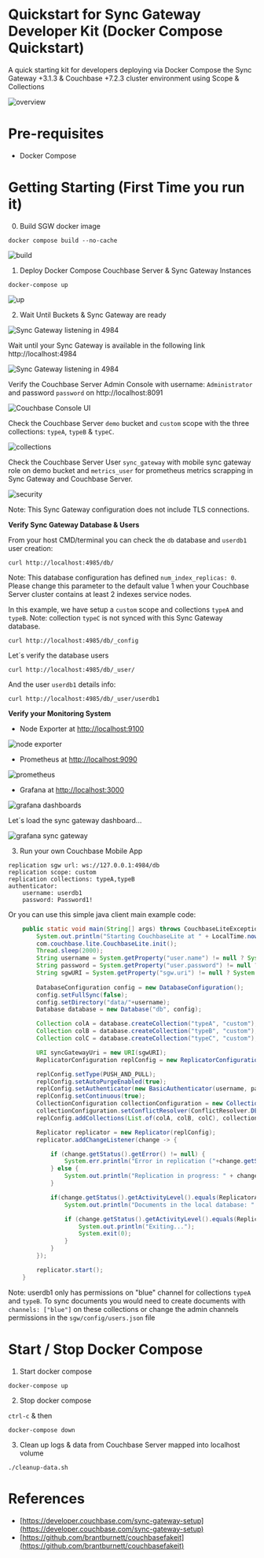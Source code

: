 # Quickstart for Sync Gateway Developer Kit (Docker Compose Quickstart)
 A quick starting kit for developers deploying via Docker Compose the Sync Gateway +3.1.3 & Couchbase +7.2.3 cluster environment using Scope &amp; Collections

![overview](docs/assets/00_overview.png)

# Pre-requisites

* Docker Compose 

# Getting Starting (First Time you run it)

0. Build SGW docker image

```
docker compose build --no-cache
```

![build](/docs/assets/00_build.png)

1. Deploy Docker Compose Couchbase Server & Sync Gateway Instances

```
docker-compose up
```

![up](/docs/assets/01_composeUp.png)


2. Wait Until Buckets & Sync Gateway are ready 


![Sync Gateway listening in 4984](/docs/assets/02_containers_ready.png)


Wait until your Sync Gateway is available in the following link http://localhost:4984 


![Sync Gateway listening in 4984](docs/assets/02_sgw_ready.png)


Verify the Couchbase Server Admin Console with username: `Administrator` and password `password` on http://localhost:8091

![Couchbase Console UI](/docs/assets/02_server.png)


Check the Couchbase Server `demo` bucket and `custom` scope with the three collections: `typeA`, `typeB` & `typeC`.

![collections](/docs/assets/02_collections.png)

Check the Couchbase Server User `sync_gateway` with mobile sync gateway role on demo bucket and `metrics_user` for prometheus metrics scrapping in Sync Gateway and Couchbase Server. 


![security](/docs/assets/02_security.png)


Note: This Sync Gateway configuration does not include TLS connections. 


**Verify Sync Gateway Database & Users**

From your host CMD/terminal you can check the `db` database and `userdb1` user creation: 

```
curl http://localhost:4985/db/
```

Note: This database configuration has defined `num_index_replicas: 0`. Please change this parameter to the default value 1 when your Couchbase Server cluster contains at least 2 indexes service nodes. 

In this example, we have setup a `custom` scope and collections `typeA` and `typeB`. Note: collection `typeC` is not synced with this Sync Gateway database. 

```
curl http://localhost:4985/db/_config
```

Let´s verify the database users 

```
curl http://localhost:4985/db/_user/
```

And the user `userdb1` details info:

```
curl http://localhost:4985/db/_user/userdb1
```

**Verify your Monitoring System**


* Node Exporter at [http://localhost:9100](http://localhost:9100)

![node exporter](/docs/assets/03_node-exporter.png)

* Prometheus at [http://localhost:9090](http://localhost:9090)

![prometheus](/docs/assets/03_prometheus.png)

* Grafana at [http://localhost:3000](http://localhost:3000)

![grafana dashboards](/docs/assets/03_grafana-dashboards.png)

Let´s load the sync gateway dashboard...

![grafana sync gateway](/docs/assets/03_grafana-sgw.png)


3. Run your own Couchbase Mobile App

```
replication sgw url: ws://127.0.0.1:4984/db
replication scope: custom
replication collections: typeA,typeB
authenticator: 
	username: userdb1
    password: Password1! 
```

Or you can use this simple java client main example code:

```java
    public static void main(String[] args) throws CouchbaseLiteException, URISyntaxException, InterruptedException, IOException {
        System.out.println("Starting CouchbaseLite at " + LocalTime.now());
        com.couchbase.lite.CouchbaseLite.init();
        Thread.sleep(2000);
        String username = System.getProperty("user.name") != null ? System.getProperty("user.name") : "userdb1";
        String password = System.getProperty("user.password") != null ? System.getProperty("user.password") : "Password1!";
        String sgwURI = System.getProperty("sgw.uri") != null ? System.getProperty("sgw.uri") : "ws://localhost:4984/db";
        
        DatabaseConfiguration config = new DatabaseConfiguration();
        config.setFullSync(false);
        config.setDirectory("data/"+username);
        Database database = new Database("db", config);

        Collection colA = database.createCollection("typeA", "custom");
        Collection colB = database.createCollection("typeB", "custom");
        Collection colC = database.createCollection("typeC", "custom");

        URI syncGatewayUri = new URI(sgwURI);
        ReplicatorConfiguration replConfig = new ReplicatorConfiguration(new URLEndpoint(syncGatewayUri));  // working with custom scope and collections

        replConfig.setType(PUSH_AND_PULL);
        replConfig.setAutoPurgeEnabled(true);
        replConfig.setAuthenticator(new BasicAuthenticator(username, password.toCharArray()));
        replConfig.setContinuous(true);
        CollectionConfiguration collectionConfiguration = new CollectionConfiguration();
        collectionConfiguration.setConflictResolver(ConflictResolver.DEFAULT);
        replConfig.addCollections(List.of(colA, colB, colC), collectionConfiguration);

        Replicator replicator = new Replicator(replConfig);
        replicator.addChangeListener(change -> {

            if (change.getStatus().getError() != null) {
                System.err.println("Error in replication ("+change.getStatus().getActivityLevel()+"): " + change.getStatus().getError().getMessage());
            } else {
                System.out.println("Replication in progress: " + change.getStatus().getActivityLevel());
            }

            if(change.getStatus().getActivityLevel().equals(ReplicatorActivityLevel.IDLE) || change.getStatus().getActivityLevel().equals(ReplicatorActivityLevel.STOPPED)){
                System.out.println("Documents in the local database: " + colA.getCount());

                if (change.getStatus().getActivityLevel().equals(ReplicatorActivityLevel.STOPPED)) {
                    System.out.println("Exiting..."); 
                    System.exit(0);
                }
            }
        });

        replicator.start();
    }
```

Note: userdb1 only has permissions on "blue" channel for collections `typeA` and `typeB`. To sync documents you would need to create documents with `channels: ["blue"]` on these collections or change the admin channels permissions in the `sgw/config/users.json` file 


# Start / Stop Docker Compose


1. Start docker compose

```
docker-compose up
```

2. Stop docker compose

`ctrl-c` & then 

```
docker-compose down
```

3. Clean up logs & data from Couchbase Server mapped into localhost volume

```
./cleanup-data.sh
```


# References

* [https://developer.couchbase.com/sync-gateway-setup](https://developer.couchbase.com/sync-gateway-setup)
* [https://github.com/brantburnett/couchbasefakeit](https://github.com/brantburnett/couchbasefakeit)

